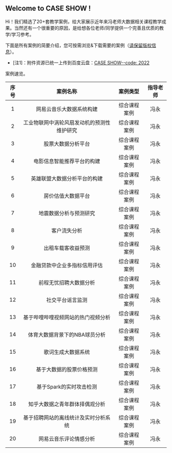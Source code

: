 ## Welcome to CASE SHOW !

Hi！我们精选了20+套教学案例，给大家展示近年来冯老师大数据相关课程教学成果。当然还有一个很重要的原因，是给想各位老师/同学提供一个完善且优质的教学/学习参考。

下面是所有案例的简要介绍，您可按需浏览&下载需要的案例（<u>请保留版权信息</u>）。

- [注1]：附件资源已统一上传到百度云盘：[CASE SHOW--code: 2022](https://pan.baidu.com/s/1BoFK9D2V2_ucHpIVoeZkXg) 

案例速览。

| 序号 |                  案例名称                  |   案例类型   | 指导老师 |
| :--: | :----------------------------------------: | :----------: | :------: |
|  1   |          网易云音乐大数据系统构建          | 综合课程案例 |   冯永   |
|  2   | 工业物联网中涡轮风扇发动机的预测性维护研究 | 综合课程案例 |   冯永   |
|  3   |             股票大数据分析平台             | 综合课程案例 |   冯永   |
|  4   |         电影信息智能推荐平台的构建         | 综合课程案例 |   冯永   |
|  5   |        英雄联盟大数据分析平台的构建        | 综合课程案例 |   冯永   |
|  6   |             房价估值大数据平台             | 综合课程案例 |   冯永   |
|  7   |           地震数据分析与预测研究           | 综合课程案例 |   冯永   |
|  8   |                客户流失分析                | 综合课程案例 |   冯永   |
|  9   |             出租车载客收益预测             | 综合课程案例 |   冯永   |
|  10  |        金融贷款中企业多指标信用评估        | 综合课程案例 |   冯永   |
|  11  |           前程无忧招聘大数据分析           | 综合课程案例 |   冯永   |
|  12  |              社交平台谣言监测              | 综合课程案例 |   冯永   |
|  13  |     基于哔哩哔哩视频网站的热门视频分析     | 综合课程案例 |   冯永   |
|  14  |       体育大数据背景下的NBA球员分析        | 综合课程案例 |   冯永   |
|  15  |             歌词生成大数据系统             | 综合课程案例 |   冯永   |
|  16  |          基于大数据的股票价格预测          | 综合课程案例 |   冯永   |
|  17  |          基于Spark的实时攻击检测           | 综合课程案例 |   冯永   |
|  18  |       知乎大数据之青年群体择偶观分析       | 综合课程案例 |   冯永   |
|  19  |    基于招聘网站的离线统计及实时分析系统    | 综合课程案例 |   冯永   |
|  20  |           网易云音乐评论情感分析           | 综合课程案例 |   冯永   |

